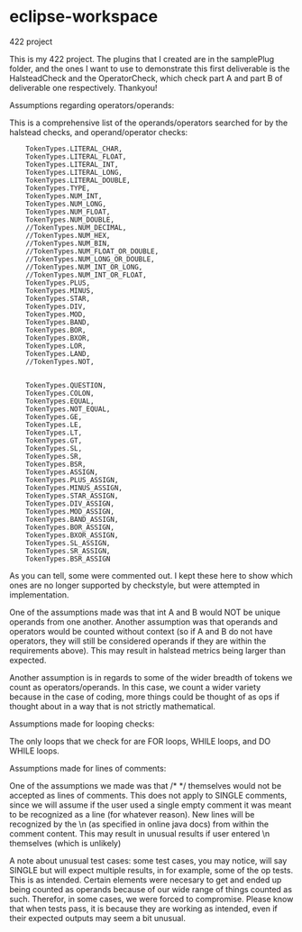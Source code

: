 # eclipse-workspace
 422 project

This is my 422 project. The plugins that I created are in the samplePlug folder, and the ones I want to use to demonstrate this first deliverable is the HalsteadCheck and the OperatorCheck, which check part A and part B of deliverable one respectively. Thankyou!

Assumptions regarding operators/operands:

This is a comprehensive list of the operands/operators searched for by the halstead checks, and operand/operator checks: 

        TokenTypes.LITERAL_CHAR,
        TokenTypes.LITERAL_FLOAT,
        TokenTypes.LITERAL_INT,
        TokenTypes.LITERAL_LONG,
        TokenTypes.LITERAL_DOUBLE,
        TokenTypes.TYPE,
        TokenTypes.NUM_INT,
        TokenTypes.NUM_LONG,
        TokenTypes.NUM_FLOAT,
        TokenTypes.NUM_DOUBLE,
        //TokenTypes.NUM_DECIMAL,
        //TokenTypes.NUM_HEX,
        //TokenTypes.NUM_BIN,
        //TokenTypes.NUM_FLOAT_OR_DOUBLE,
        //TokenTypes.NUM_LONG_OR_DOUBLE,
        //TokenTypes.NUM_INT_OR_LONG,
        //TokenTypes.NUM_INT_OR_FLOAT,
        TokenTypes.PLUS,
        TokenTypes.MINUS,
        TokenTypes.STAR,
        TokenTypes.DIV,
        TokenTypes.MOD,
        TokenTypes.BAND,
        TokenTypes.BOR,
        TokenTypes.BXOR,
        TokenTypes.LOR,
        TokenTypes.LAND,
        //TokenTypes.NOT,
   
        
        TokenTypes.QUESTION,
        TokenTypes.COLON,
        TokenTypes.EQUAL,
        TokenTypes.NOT_EQUAL,
        TokenTypes.GE,
        TokenTypes.LE,
        TokenTypes.LT,
        TokenTypes.GT,
        TokenTypes.SL,
        TokenTypes.SR,
        TokenTypes.BSR,
        TokenTypes.ASSIGN,
        TokenTypes.PLUS_ASSIGN,
        TokenTypes.MINUS_ASSIGN,
        TokenTypes.STAR_ASSIGN,
        TokenTypes.DIV_ASSIGN,
        TokenTypes.MOD_ASSIGN,
        TokenTypes.BAND_ASSIGN,
        TokenTypes.BOR_ASSIGN,
        TokenTypes.BXOR_ASSIGN,
        TokenTypes.SL_ASSIGN,
        TokenTypes.SR_ASSIGN,
        TokenTypes.BSR_ASSIGN

As you can tell, some were commented out. I kept these here to show which ones are no longer supported by checkstyle, but were attempted in implementation.

One of the assumptions made was that int A and B would NOT be unique operands from one another. Another assumption was that operands and operators would be counted without context (so if A and B do not have operators, they will still be considered operands if they are within the requirements above). This may result in halstead metrics being larger than expected.

Another assumption is in regards to some of the wider breadth of tokens we count as operators/operands. In this case, we count a wider variety because in the case of coding, more things could be thought of as ops if thought about in a way that is not strictly mathematical.

Assumptions made for looping checks:

The only loops that we check for are FOR loops, WHILE loops, and DO WHILE loops.

Assumptions made for lines of comments:

One of the assumptions we made was that /* */ themselves would not be accepted as lines of comments. This does not apply to SINGLE comments, since we will assume if the user used a single empty comment it was meant to be recognized as a line (for whatever reason). New lines will be recognized by the \\n (as specified in online java docs) from within the comment content. This may result in unusual results if user entered \\n themselves (which is unlikely)

A note about unusual test cases: some test cases, you may notice, will say SINGLE but will expect multiple results, in for example, some of the op tests. This is as intended. Certain elements were necesary to get and ended up being counted as operands because of our wide range of things counted as such. Therefor, in some cases, we were forced to compromise. Please know that when tests pass, it is because they are working as intended, even if their expected outputs may seem a bit unusual. 
